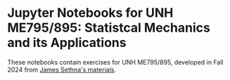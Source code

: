 # Jupyter Notebooks for UNH ME795/895: Statistcal Mechanics and its Applications

These notebooks contain exercises for UNH ME795/895, developed in Fall 2024 from [James Sethna's materials](https://sethna.lassp.cornell.edu/StatMech/EOPCHintsAndMaterials.html).
